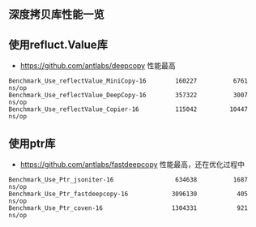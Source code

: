 ## 深度拷贝库性能一览

## 使用refluct.Value库
* https://github.com/antlabs/deepcopy 性能最高
```
Benchmark_Use_reflectValue_MiniCopy-16    	  160227	      6761 ns/op
Benchmark_Use_reflectValue_DeepCopy-16    	  357322	      3007 ns/op
Benchmark_Use_reflectValue_Copier-16      	  115042	     10447 ns/op

```
## 使用ptr库
* https://github.com/antlabs/fastdeepcopy 性能最高，还在优化过程中
```
Benchmark_Use_Ptr_jsoniter-16             	  634638	      1687 ns/op
Benchmark_Use_Ptr_fastdeepcopy-16         	 3096130	       405 ns/op
Benchmark_Use_Ptr_coven-16                	 1304331	       921 ns/op

```
